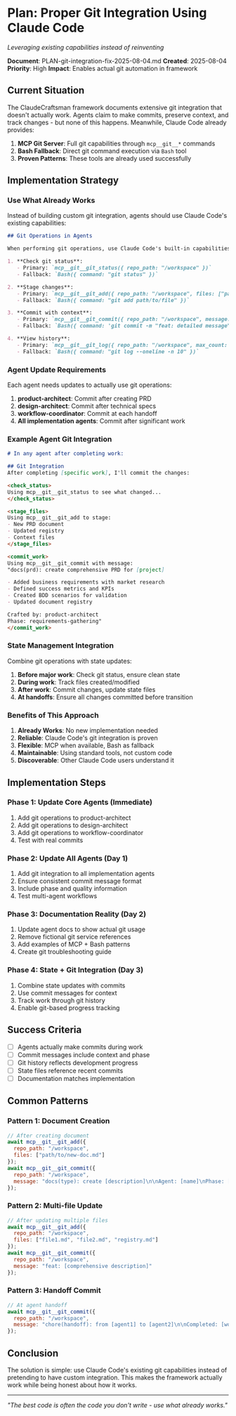# Plan: Proper Git Integration Using Claude Code
*Leveraging existing capabilities instead of reinventing*

**Document**: PLAN-git-integration-fix-2025-08-04.md
**Created**: 2025-08-04
**Priority**: High
**Impact**: Enables actual git automation in framework

## Current Situation

The ClaudeCraftsman framework documents extensive git integration that doesn't actually work. Agents claim to make commits, preserve context, and track changes - but none of this happens. Meanwhile, Claude Code already provides:

1. **MCP Git Server**: Full git capabilities through `mcp__git__*` commands
2. **Bash Fallback**: Direct git command execution via `Bash` tool
3. **Proven Patterns**: These tools are already used successfully

## Implementation Strategy

### Use What Already Works

Instead of building custom git integration, agents should use Claude Code's existing capabilities:

```markdown
## Git Operations in Agents

When performing git operations, use Claude Code's built-in capabilities:

1. **Check git status**:
   - Primary: `mcp__git__git_status({ repo_path: "/workspace" })`
   - Fallback: `Bash({ command: "git status" })`

2. **Stage changes**:
   - Primary: `mcp__git__git_add({ repo_path: "/workspace", files: ["path/to/file"] })`
   - Fallback: `Bash({ command: "git add path/to/file" })`

3. **Commit with context**:
   - Primary: `mcp__git__git_commit({ repo_path: "/workspace", message: "feat: detailed message" })`
   - Fallback: `Bash({ command: 'git commit -m "feat: detailed message"' })`

4. **View history**:
   - Primary: `mcp__git__git_log({ repo_path: "/workspace", max_count: 10 })`
   - Fallback: `Bash({ command: "git log --oneline -n 10" })`
```

### Agent Update Requirements

Each agent needs updates to actually use git operations:

1. **product-architect**: Commit after creating PRD
2. **design-architect**: Commit after technical specs
3. **workflow-coordinator**: Commit at each handoff
4. **All implementation agents**: Commit after significant work

### Example Agent Git Integration

```markdown
# In any agent after completing work:

## Git Integration
After completing [specific work], I'll commit the changes:

<check_status>
Using mcp__git__git_status to see what changed...
</check_status>

<stage_files>
Using mcp__git__git_add to stage:
- New PRD document
- Updated registry
- Context files
</stage_files>

<commit_work>
Using mcp__git__git_commit with message:
"docs(prd): create comprehensive PRD for [project]

- Added business requirements with market research
- Defined success metrics and KPIs
- Created BDD scenarios for validation
- Updated document registry

Crafted by: product-architect
Phase: requirements-gathering"
</commit_work>
```

### State Management Integration

Combine git operations with state updates:

1. **Before major work**: Check git status, ensure clean state
2. **During work**: Track files created/modified
3. **After work**: Commit changes, update state files
4. **At handoffs**: Ensure all changes committed before transition

### Benefits of This Approach

1. **Already Works**: No new implementation needed
2. **Reliable**: Claude Code's git integration is proven
3. **Flexible**: MCP when available, Bash as fallback
4. **Maintainable**: Using standard tools, not custom code
5. **Discoverable**: Other Claude Code users understand it

## Implementation Steps

### Phase 1: Update Core Agents (Immediate)
1. Add git operations to product-architect
2. Add git operations to design-architect
3. Add git operations to workflow-coordinator
4. Test with real commits

### Phase 2: Update All Agents (Day 1)
1. Add git integration to all implementation agents
2. Ensure consistent commit message format
3. Include phase and quality information
4. Test multi-agent workflows

### Phase 3: Documentation Reality (Day 2)
1. Update agent docs to show actual git usage
2. Remove fictional git service references
3. Add examples of MCP + Bash patterns
4. Create git troubleshooting guide

### Phase 4: State + Git Integration (Day 3)
1. Combine state updates with commits
2. Use commit messages for context
3. Track work through git history
4. Enable git-based progress tracking

## Success Criteria

- [ ] Agents actually make commits during work
- [ ] Commit messages include context and phase
- [ ] Git history reflects development progress
- [ ] State files reference recent commits
- [ ] Documentation matches implementation

## Common Patterns

### Pattern 1: Document Creation
```javascript
// After creating document
await mcp__git__git_add({
  repo_path: "/workspace",
  files: ["path/to/new-doc.md"]
});
await mcp__git__git_commit({
  repo_path: "/workspace",
  message: "docs(type): create [description]\n\nAgent: [name]\nPhase: [phase]"
});
```

### Pattern 2: Multi-file Update
```javascript
// After updating multiple files
await mcp__git__git_add({
  repo_path: "/workspace",
  files: ["file1.md", "file2.md", "registry.md"]
});
await mcp__git__git_commit({
  repo_path: "/workspace",
  message: "feat: [comprehensive description]"
});
```

### Pattern 3: Handoff Commit
```javascript
// At agent handoff
await mcp__git__git_commit({
  repo_path: "/workspace",
  message: "chore(handoff): from [agent1] to [agent2]\n\nCompleted: [work]\nNext: [planned]"
});
```

## Conclusion

The solution is simple: use Claude Code's existing git capabilities instead of pretending to have custom integration. This makes the framework actually work while being honest about how it works.

---
*"The best code is often the code you don't write - use what already works."*

